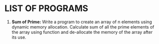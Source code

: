 # LIST OF PROGRAMS

1. **Sum of Prime:** Write a program to create an array of n elements using dynamic memory allocation. 
Calculate sum of all the prime elements of the array using function and de-allocate 
the memory of the array after its use.
